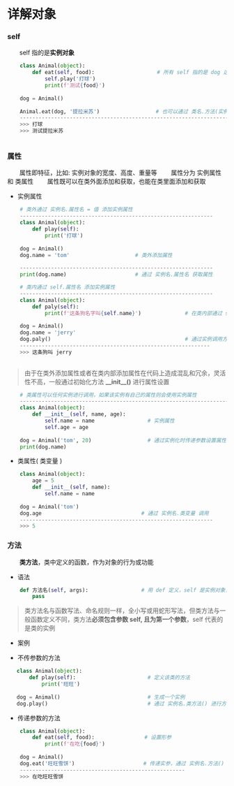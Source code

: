 # 详解对象

### self
&emsp;&emsp;self 指的是**实例对象**


```python
    class Animal(object):
        def eat(self, food):                    # 所有 self 指的是 dog 这个实例 
            self.play('打球')                    
            print(f'测试{food}')
            
    dog = Animal()
            
    Animal.eat(dog, '提拉米苏')                  # 也可以通过 类名.方法(实例对象, 实参) 调用方法
    -----------------------------------------------------------------------------------
    >>> 打球
    >>> 测试提拉米苏



```

### 属性
&emsp;&emsp;属性即特征，比如: 实例对象的宽度、高度、重量等
&emsp;&emsp;属性分为 实例属性 和 类属性
&emsp;&emsp;属性既可以在类外面添加和获取，也能在类里面添加和获取

* 实例属性


```python
    # 类外通过 实例名.属性名 = 值 添加实例属性
    --------------------------------------------------------------
    class Animal(object):
        def play(self):
            print('打球')                   
            
    dog = Animal()
    dog.name = 'tom'                     # 类外添加属性 
    
    --------------------------------------------------------------
    print(dog.name)                      # 通过 实例名.属性名 获取属性 

```


```python
    # 类内通过 self.属性名 添加实例属性
    --------------------------------------------------------------
    class Animal(object):
        def paly(self):
            print(f'这条狗名字叫{self.name}')              # 在类内部通过 self.属性名 添加实例属性
    
    dog = Animal()
    dog.name = 'jerry'
    dog.paly()                                           # 通过实例调用方法获取属性
    -------------------------------------------------------------
    >>> 这条狗叫 jerry
    
```

> 由于在类外添加属性或者在类内部添加属性在代码上造成混乱和冗余，灵活性不高，一般通过初始化方法 **\_\_init__()** 进行属性设置



```python
    # 类属性可以任何实例进行调用，如果该实例有自己的属性则会使用实例属性
    ---------------------------------------------------------------------
    class Animal(object):
        def __init__(self, name, age):
            self.name = name                 # 实例属性
            self.age = age
            
    dog = Animal('tom', 20)                  # 通过实例化时传递参数设置属性
    print(dog.name)                  

```

   
* 类属性( 类变量 )


```python
    class Animal(object):
        age = 5
        def __init__(self, name):
            self.name = name
        
    dog = Animal('tom')
    dog.age                                # 通过 实例名.类变量 调用
    --------------------------------------------------------------
    >>> 5

```





### 方法
&emsp;&emsp;**类方法**，类中定义的函数，作为对象的行为或功能
*  语法


```python
    def 方法名(self, args):                 # 用 def 定义，self 是实例对象， args 是参数
        pass

```
> 类方法名与函数写法、命名规则一样，全小写或用蛇形写法，但类方法与一般函数定义不同，类方法**必须包含参数 self, 且为第一个参数**，self 代表的是类的实例

*  案例

  *  不传参数的方法

 ```python
    class Animal(object):
        def play(self):                       # 定义该类的方法
            print('旺旺')
    
    dog = Animal()                            # 生成一个实例
    dog.play()                                # 通过 实例名.类方法() 进行方法调用

 ```

 *  传递参数的方法
 
 ```python
     class Animal(object):
         def eat(self, food):                # 设置形参
             print(f'在吃{food}')
     
     dog = Animal()
     dog.eat('旺旺雪饼')                      # 传递实参，通过 实例名.方法() 进行调用
     -----------------------------------------------------
     >>> 在吃旺旺雪饼
 ```




